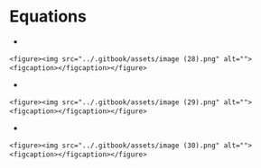 # Equations

*

    <figure><img src="../.gitbook/assets/image (28).png" alt=""><figcaption></figcaption></figure>
*

    <figure><img src="../.gitbook/assets/image (29).png" alt=""><figcaption></figcaption></figure>
*

    <figure><img src="../.gitbook/assets/image (30).png" alt=""><figcaption></figcaption></figure>
